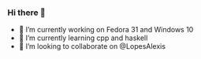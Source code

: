 ### Hi there 👋


- 🔭 I’m currently working on Fedora 31 and Windows 10
- 🌱 I’m currently learning cpp and haskell
- 👯 I’m looking to collaborate on @LopesAlexis
